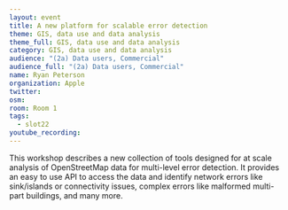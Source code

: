 ```yaml
---
layout: event
title: A new platform for scalable error detection
theme: GIS, data use and data analysis
theme_full: GIS, data use and data analysis
category: GIS, data use and data analysis
audience: "(2a) Data users, Commercial"
audience_full: "(2a) Data users, Commercial"
name: Ryan Peterson
organization: Apple
twitter: 
osm: 
room: Room 1
tags:
  - slot22
youtube_recording:
---
```

This workshop describes a new collection of tools designed for at scale analysis of OpenStreetMap data for multi-level error detection. It provides an easy to use API to access the data and identify network errors like sink/islands or connectivity issues, complex errors like malformed multi-part buildings, and many more.
